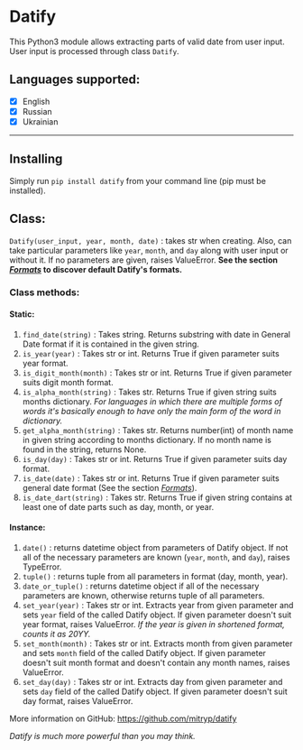 # Datify
This Python3 module allows extracting parts of valid date from user input.
User input is processed through class `Datify`.
## Languages supported: 
- [x] English
- [x] Russian 
- [x] Ukrainian

---

## Installing
Simply run `pip install datify` from your command line (pip must be installed).


## Class:
` Datify(user_input, year, month, date) ` : takes str when creating. Also, can take particular parameters like `year`, `month`, and `day` along with user input or without it. If no parameters are given, raises ValueError. **See the section [*Formats*](#default-formats) to discover default Datify's formats.**
### Class methods:
  #### Static:
  1. `find_date(string)` : Takes string. Returns substring with date in General Date format if it is contained in the given string.
  2. `is_year(year)` : Takes str or int. Returns True if given parameter suits year format.
  3. `is_digit_month(month)` : Takes str or int. Returns True if given parameter suits digit month format.
  4. `is_alpha_month(string)` : Takes str. Returns True if given string suits months dictionary. *For languages in which there are multiple forms of words it's basically enough to have only the main form of the word in dictionary.*
  5. `get_alpha_month(string)` :  Takes str. Returns number(int) of month name in given string according to months dictionary. If no month name is found in the string, returns None.
  6. `is_day(day)` : Takes str or int. Returns True if given parameter suits day format.
  7. `is_date(date)` : Takes str or int. Returns True if given parameter suits general date format (See the section [*Formats*](#default-formats)).
  8. `is_date_dart(string)` : Takes str. Returns True if given string contains at least one of date parts such as day, month, or year.

  #### Instance:
  1. `date()` : returns datetime object from parameters of Datify object. If not all of the necessary parameters are known (`year`, `month`, and `day`), raises TypeError.
  2. `tuple()` : returns tuple from all parameters in format (day, month, year).
  3. `date_or_tuple()` : returns datetime object if all of the necessary parameters are known, otherwise returns tuple of all parameters.
  4. `set_year(year)` : Takes str or int. Extracts year from given parameter and sets `year` field of the called Datify object. If given parameter doesn't suit year format, raises ValueError. *If the year is given in shortened format, counts it as 20YY.*
  5. `set_month(month)` : Takes str or int. Extracts month from given parameter and sets `month` field of the called Datify object. If given parameter doesn't suit month format and doesn't contain any month names, raises ValueError.
  6. `set_day(day)` : Takes str or int. Extracts day from given parameter and sets `day` field of the called Datify object. If given parameter doesn't suit day format, raises ValueError.

More information on GitHub: https://github.com/mitryp/datify

*Datify is much more powerful than you may think.*
